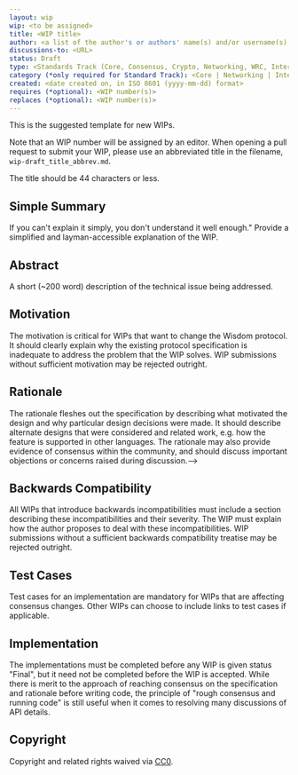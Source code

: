 ```yaml
---
layout: wip
wip: <to be assigned>
title: <WIP title>
author: <a list of the author's or authors' name(s) and/or username(s), or name(s) and email(s), e.g. (use with the parentheses or triangular brackets): FirstName LastName (@GitHubUsername), FirstName LastName <foo@bar.com>, FirstName (@GitHubUsername) and GitHubUsername (@GitHubUsername)>
discussions-to: <URL>
status: Draft
type: <Standards Track (Core, Consensus, Crypto, Networking, WRC, Interface) | Meta>
category (*only required for Standard Track): <Core | Networking | Interface | WRC>
created: <date created on, in ISO 8601 (yyyy-mm-dd) format>
requires (*optional): <WIP number(s)>
replaces (*optional): <WIP number(s)>
---
```


<!--You can leave these HTML comments in your merged WIP and delete the visible duplicate text guides, they will not appear and may be helpful to refer to if you edit it again. This is the suggested template for new WIPs. Note that an WIP number will be assigned by an editor. When opening a pull request to submit your WIP, please use an abbreviated title in the filename, `wip-draft_title_abbrev.md`. The title should be 44 characters or less.-->
This is the suggested template for new WIPs.

Note that an WIP number will be assigned by an editor. When opening a pull request to submit your WIP, please use an abbreviated title in the filename, `wip-draft_title_abbrev.md`.

The title should be 44 characters or less.

## Simple Summary
<!--"If you can't explain it simply, you don't understand it well enough." Provide a simplified and layman-accessible explanation of the WIP.-->
If you can't explain it simply, you don't understand it well enough." Provide a simplified and layman-accessible explanation of the WIP.

## Abstract
<!--A short (~200 word) description of the technical issue being addressed.-->
A short (~200 word) description of the technical issue being addressed.

## Motivation
<!--The motivation is critical for WIPs that want to change the Wisdom protocol. It should clearly explain why the existing protocol specification is inadequate to address the problem that the WIP solves. WIP submissions without sufficient motivation may be rejected outright.-->
The motivation is critical for WIPs that want to change the Wisdom protocol. It should clearly explain why the existing protocol specification is inadequate to address the problem that the WIP solves. WIP submissions without sufficient motivation may be rejected outright.


## Rationale
<!--The rationale fleshes out the specification by describing what motivated the design and why particular design decisions were made. It should describe alternate designs that were considered and related work, e.g. how the feature is supported in other languages. The rationale may also provide evidence of consensus within the community, and should discuss important objections or concerns raised during discussion.-->
The rationale fleshes out the specification by describing what motivated the design and why particular design decisions were made. It should describe alternate designs that were considered and related work, e.g. how the feature is supported in other languages. The rationale may also provide evidence of consensus within the community, and should discuss important objections or concerns raised during discussion.-->

## Backwards Compatibility
<!--All WIPs that introduce backwards incompatibilities must include a section describing these incompatibilities and their severity. The WIP must explain how the author proposes to deal with these incompatibilities. WIP submissions without a sufficient backwards compatibility treatise may be rejected outright.-->
All WIPs that introduce backwards incompatibilities must include a section describing these incompatibilities and their severity. The WIP must explain how the author proposes to deal with these incompatibilities. WIP submissions without a sufficient backwards compatibility treatise may be rejected outright.

## Test Cases
<!--Test cases for an implementation are mandatory for WIPs that are affecting consensus changes. Other WIPs can choose to include links to test cases if applicable.-->
Test cases for an implementation are mandatory for WIPs that are affecting consensus changes. Other WIPs can choose to include links to test cases if applicable.

## Implementation
<!--The implementations must be completed before any WIP is given status "Final", but it need not be completed before the WIP is accepted. While there is merit to the approach of reaching consensus on the specification and rationale before writing code, the principle of "rough consensus and running code" is still useful when it comes to resolving many discussions of API details.-->
The implementations must be completed before any WIP is given status "Final", but it need not be completed before the WIP is accepted. While there is merit to the approach of reaching consensus on the specification and rationale before writing code, the principle of "rough consensus and running code" is still useful when it comes to resolving many discussions of API details.

## Copyright
Copyright and related rights waived via [CC0](https://creativecommons.org/publicdomain/zero/1.0/).
